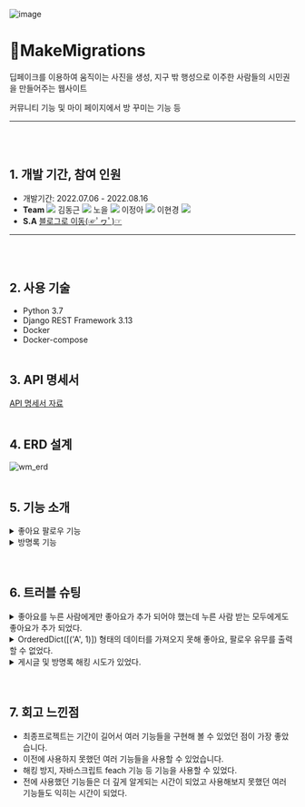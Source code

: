 ![image](https://user-images.githubusercontent.com/71905164/182584327-171cf850-0bd8-4d62-bdec-1ba090eb9b71.png)
# 🚀MakeMigrations
딥페이크를 이용하여 움직이는 사진을 생성, 지구 밖 행성으로 이주한 사람들의 시민권을 만들어주는 웹사이트

커뮤니티 기능 및 마이 페이지에서 방 꾸미는 기능 등
***
<br><br/>


## 1. 개발 기간, 참여 인원
* 개발기간: 2022.07.06 - 2022.08.16
* **Team** <a href="https://github.com/cmjcum"><img src="https://img.shields.io/badge/Github-000000?style=flat-square&logo=github&logoColor=white"/></a>
김동근 <a href="https://github.com/yinmsk"><img src="https://img.shields.io/badge/Github-000000?style=flat-square&logo=github&logoColor=white"/></a>
노을 <a href="https://github.com/minkkky"><img src="https://img.shields.io/badge/Github-000000?style=flat-square&logo=github&logoColor=white"/></a>
이정아 <a href="https://github.com/zeonga1102"><img src="https://img.shields.io/badge/Github-000000?style=flat-square&logo=github&logoColor=white"/></a>
이현경 <a href="https://github.com/LULULALA2"><img src="https://img.shields.io/badge/Github-000000?style=flat-square&logo=github&logoColor=white"/></a>
* **S.A** <a href="https://cold-charcoal.tistory.com/118">블로그로 이동(☞ﾟヮﾟ)☞</a>
***
<br><br/>


## 2. 사용 기술
* Python 3.7
* Django REST Framework 3.13
* Docker
* Docker-compose
<br><br/>


## 3. API 명세서
<a href="https://typingmylife.notion.site/MakeMigrations-API-88de2c1a1ccd457c9059c8b55ee3dc70">API 명세서 자료</a>
<br><br/>


## 4. ERD 설계
![wm_erd](https://user-images.githubusercontent.com/104487608/186808469-be6b3f37-376e-4249-ada7-be28f86a7eff.png)
<br><br/>


## 5. 기능 소개
<details>
  <summary>좋아요 팔로우 기능</summary>
  <div markdown="1">
 
* 좋아요 팔로우를 한 사람을 구분하기 위한 boolean <a href="https://github.com/yinmsk/WM_back/blob/6a362ffd597ea4796884e87a10c9ccb6c34e6a35/myroom/views.py#L31">📄코드</a>
    * 유저의 아이디 안에 좋아요, 팔로우를 한 사람의 아이디 유무에 따라 참 거짓을 보내준다.
    * 리스트 컴프리헨션을 사용했다.
* 좋아요 기능 <a href="https://github.com/yinmsk/WM_back/blob/6a362ffd597ea4796884e87a10c9ccb6c34e6a35/myroom/views.py#L87">📄코드</a>
    * .exists() 를 통해 좋아요를 누른 유저의 존재를 확인해서 존재한다면 해당 유저를 삭제하고, 좋아요한 유저가 없다면 유저를 추가해 주었다.
  </div>
</details>

<details>
  <summary>방명록 기능</summary>
  <div markdown="1">
 
* 방명록 작성 <a href="https://github.com/yinmsk/WM_back/blob/6a362ffd597ea4796884e87a10c9ccb6c34e6a35/myroom/views.py#L64">📄코드</a>
    * 시리얼라이저의 정보를 가져오고 .is_vaild() 를 통해 유효성을 검사 후 .save() 를 통해 저장 하였다.
* 방명록 삭제 <a href="https://github.com/yinmsk/WM_back/blob/db4aa5df5a123046a8a3b7d58ac0d7143cb14ac9/myroom/views.py#L77">📄코드</a>
    * .objects.get 을 통해 작성한 방명록 글을 가져와주고 .delete() 를 통해 삭제 하였다.
* 방명록 조회 <a href="https://github.com/yinmsk/WM_back/blob/db4aa5df5a123046a8a3b7d58ac0d7143cb14ac9/myroom/views.py#L56">📄코드</a>
    * objects.filter() 를 통해 해당 유저의 방명록을 가져와주고 .order_by('-create_date') 를 통해 최근 생성일로 조회가 가능하게 해 주었다.
    * model 에서 최근 생성일로 가져온 정보를 시리얼라이저에 담아서 return 해 주었다.
  </div>
</details>
<br><br/>


## 6. 트러블 슈팅
<details>
  <summary>좋아요를 누른 사람에게만 좋아요가 추가 되어야 했는데 누른 사람 받는 모두에게도 좋아요가 추가 되었다.</summary>
  <div markdown="1">
 
* like 와 follow 필드를 M to M 필드로 했었는데 그렇게 한다면 symmetrical 이 기본적으로 True 이여서 모두에게 추가 되었었다.
* symmetrical=False 로 바꾸어 주어 양쪽이 아닌 한쪽의 사람만 추가 될 수 있도록 하였다.
[📄코드](https://github.com/yinmsk/WM_back/blob/6a362ffd597ea4796884e87a10c9ccb6c34e6a35/user/models.py#L39)
  </div>
</details>

<details>
  <summary>OrderedDict([('A', 1)]) 형태의 데이터를 가져오지 못해 좋아요, 팔로우 유무를 출력할 수 없었다.</summary>
  <div markdown="1">
 
* 반복문을 리스트 형태로 저장해주는 리스트 컴프리헨션을 사용해 데이터를 가져올 수 있었다.
[📄코드](https://github.com/yinmsk/WM_back/blob/6a362ffd597ea4796884e87a10c9ccb6c34e6a35/myroom/views.py#L33)
  </div>
</details>

<details>
  <summary>게시글 및 방명록 해킹 시도가 있었다.</summary>
  <div markdown="1">
 
* 처음 배포를 한 상태에서는 XSS 공격 가능성을 전혀 고려하지 못해 우리 웹사이트가 XSS 공격을 받았습니다.
* 사용자가 조회할 수 있는 텍스트들을 저장할 때 부등호 기호(<, >)를 전부 html 특수문자 코드로(&lt;, &gt;) 바꾸어 저장했습니다.
* Seralizer를 통해 저장할 때 validator를 커스텀 해 replace 함수로 문자열을 바꿔주었습니다.
[📄코드](https://github.com/yinmsk/WM_back/blob/95aa8105cdb965d4f195934fac5bab6d305545d4/myroom/seriailzers.py#L125)
  </div>
</details>
<br><br/>


## 7. 회고 느낀점
* 최종프로젝트는 기간이 길어서 여러 기능들을 구현해 볼 수 있었던 점이 가장 좋았습니다.
* 이전에 사용하지 못했던 여러 기능들을 사용할 수 있었습니다.
* 해킹 방지, 자바스크립트 feach 기능 등 기능을 사용할 수 있었다.
* 전에 사용했던 기능들은 더 깊게 알게되는 시간이 되었고 사용해보지 못했던 여러 기능들도 익히는 시간이 되었다.

